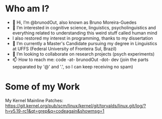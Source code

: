 # Who am I?
- 👋 Hi, I’m @brunodOut, also known as Bruno Moreira-Guedes
- 👀 I’m interested in cognitive science, linguistics, psycholinguistics and everything related to understanding this weird stuff called human mind
- I also restored my interest in programming, thanks to my dissertation
- 🌱 I’m currently a Master's Candidate pursuing my degree in Linguistics at UFFS (Federal University of Fronteira Sul, Brazil)
- 💞️ I’m looking to collaborate on research projects (psych experiments)
- 📫 How to reach me: code -at- brunodOut -dot- dev  (join the parts sepparated by '@' and '.', so I can keep receiving no spam)

# Some of my Work
My Kernel Mainline Patches: https://git.kernel.org/pub/scm/linux/kernel/git/torvalds/linux.git/log/?h=v5.19-rc1&qt=grep&q=codeagain&showmsg=1


<!---
brunodOut/brunodOut is a ✨ special ✨ repository because its `README.md` (this file) appears on your GitHub profile.
You can click the Preview link to take a look at your changes.
--->
